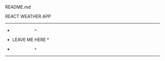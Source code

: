 README.md

REACT WEATHER APP

*****************
*               *
* LEAVE ME HERE *
*               *
*****************